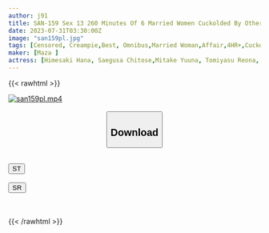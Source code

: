 ```yaml
---
author: j91
title: SAN-159 Sex 13 260 Minutes Of 6 Married Women Cuckolded By Other People’s Sticks Other Than Husband
date: 2023-07-31T03:30:00Z
image: "san159pl.jpg"
tags: [Censored, Creampie,Best, Omnibus,Married Woman,Affair,4HR+,Cuckold]
maker: [Maza ]
actress: [Himesaki Hana, Saegusa Chitose,Mitake Yuuna, Tomiyasu Reona, Kaguya Rin, Oikawa Umi  ]
---
```



{{< rawhtml >}}

<div class="video" data-videoid="Zyl4awXv18HqpqW">
    <a href="javascript:;">
        <img src="https://my.j91.asia/posts/san159pl/san159pl.jpg" width="WIDTH" height="HEIGHT" alt="san159pl.mp4" loading="lazy">
    </a>
</div>

<script type="text/javascript" src="https://j91.asia/asset/on-demand-st.js"></script>

<br>
  <link rel="stylesheet" href="https://j91.asia/asset/bs5.css">
  
  <center>
  <button class="btn btn-primary" type="button" data-bs-toggle="collapse" data-bs-target=".multi-collapse" aria-expanded="false" aria-controls="multiCollapseExample1 multiCollapseExample2"><h2>Download</h2></button></center>
</p>
<div class="row">
  <div class="col">
    <div class="collapse multi-collapse" id="multiCollapseExample1">
      <div class="card card-body">
	      	      <br>
<div class="buttons">  
<a href="https://streamtape.to/v/Zyl4awXv18HqpqW"><button class="btn-hover color-3"><i class="fa fa-download"></i> ST</button></a></div>
    </div>
  </div>
</div>
  <div class="col">
    <div class="collapse multi-collapse" id="multiCollapseExample2">
      <div class="card card-body">
	      <br>
<div class="buttons">
    <a href="https://streamruby.com/fpsyittk2thb.html"><button class="btn-hover color-9"><i class="fa fa-download"></i> SR</button></a></div>
<br><br>
      </div>
    </div>
  </div>
</div>

{{< /rawhtml >}}

